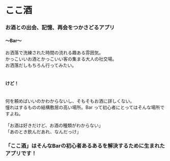 # ここ酒 

### お酒との出会、記憶、再会をつかさどるアプリ<br />

#### 〜Bar〜<br />
お洒落で洗練された時間の流れる趣ある雰囲気。<br />
かっこいいお酒とかっこいい客の集まる大人の社交場。<br />
お洒落だしもちろん行ってみたい。<br />
<br />

#### けど！
<br />
何を頼めばいいのかわからないし、そもそもお酒に詳しくない。<br />
憧れはするものの結構敷居の高い場所。Bar って初心者にとってはそんな場所ですよね。<br />
<br />
「お酒は好きだけど、お酒の種類がわからない」<br />
「あのとき飲んだあれ、なんだっけ」<br />

### 「ここ酒」はそんなBarの初心者あるあるを解決するために生まれたアプリです！







